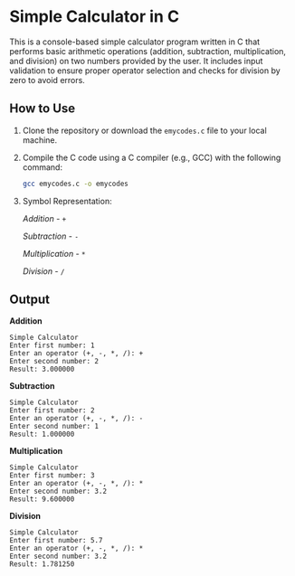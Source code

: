 # Simple Calculator in C

This is a console-based simple calculator program written in C that performs basic arithmetic operations (addition, subtraction, multiplication, and division) on two numbers provided by the user. It includes input validation to ensure proper operator selection and checks for division by zero to avoid errors.

## How to Use

1. Clone the repository or download the `emycodes.c` file to your local machine.

2. Compile the C code using a C compiler (e.g., GCC) with the following command: 

   ```bash
   gcc emycodes.c -o emycodes
   ```
3. Symbol Representation:
   
   *Addition*         -    `+`

   *Subtraction*      -    `-`

   *Multiplication*   -    `*`

   *Division*         -    `/`

## Output

   **Addition**

    Simple Calculator
    Enter first number: 1
    Enter an operator (+, -, *, /): +
    Enter second number: 2
    Result: 3.000000
   
   **Subtraction**

    Simple Calculator
    Enter first number: 2
    Enter an operator (+, -, *, /): -
    Enter second number: 1
    Result: 1.000000

   **Multiplication**

    Simple Calculator
    Enter first number: 3
    Enter an operator (+, -, *, /): *
    Enter second number: 3.2
    Result: 9.600000

   **Division**

    Simple Calculator
    Enter first number: 5.7
    Enter an operator (+, -, *, /): *
    Enter second number: 3.2
    Result: 1.781250
